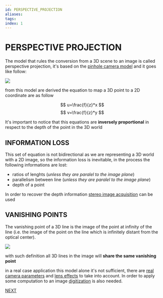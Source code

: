 ```yaml
---
id: PERSPECTIVE_PROJECTION
aliases: 
tags: 
index: 1
---
```


# PERSPECTIVE PROJECTION

The model that rules the conversion from a 3D scene  to an image is called perspective projection, it's based on the [pinhole camera model](https://en.wikipedia.org/wiki/Pinhole_camera_model) and it goes like follow:

![](Pasted_image_20231005122554.png)

from this model are derived the equation to map a 3D point to a 2D coordinate are as follow

$$
u=\frac{f}{z}*x
$$
$$
v=\frac{f}{z}*y
$$

It's important to notice that this equations are **inversely proportional** in respect to the depth of the point in the 3D world

## INFORMATION LOSS

This set of equation is not bidirectional as we are representing a 3D world with a 2D image, so the information loss is inevitable, in the process the following informations are lost:

- ratios of lenghts (*unless they are paralel to the image plane*)
- parallelism between line (*unless they are paralel to the image plane*)
- depth of a point

In order to recover the depth information [stereo image acquisition](STEREO_IMAGE_ACQUISITION.md) can be used

## VANISHING POINTS

The vanishing point of a 3D line is the image of the point at infinity of the line (i.e. the image
of the point on the line which is infinitely distant from the optical center).

![](Pasted_image_20240221202839.png)

with such definition all 3D lines in the image will **share the same vanishing point**

in a real case application this model alone it's not sufficient, there are [real camera parameters](CAMERA_PARAMETERS.md) and  [lens effects](LENS.md) to take into account. In order to apply some computation to an image [digitization](IMAGE_DIGITIZATION.md) is also needed.

 [NEXT](CAMERA_PARAMETERS.md)
